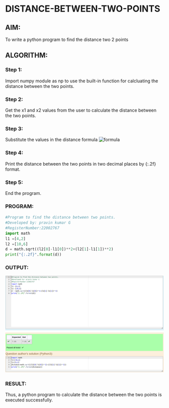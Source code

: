 # DISTANCE-BETWEEN-TWO-POINTS

## AIM:
To write a python program to find the distance two 2 points
## ALGORITHM:
### Step 1: 
Import numpy module as np to use the built-in function for calcluating the distance between the two points.
### Step 2: 
Get the x1 and x2 values from the user to calculate the distance between the two points.
### Step 3: 
Substitute the values in the distance formula  ![formula](/formula.jpg)
### Step 4: 
Print the distance between the two points in two decimal places by {:.2f} format.
### Step 5: 
End the program.
### PROGRAM:
```python
#Program to find the distance between two points.
#Developed by: pravin kumar G
#RegisterNumber:22002767
import math
l1 =[4,2]
l2 =[10,6]
d = math.sqrt((l2[0]-l1[0])**2+(l2[1]-l1[1])**2)
print("{:.2f}".format(d))
```
  


### OUTPUT:
![output](distance1.png)


### RESULT:
Thus, a python program to calculate the distance between the two points is executed successfully.
